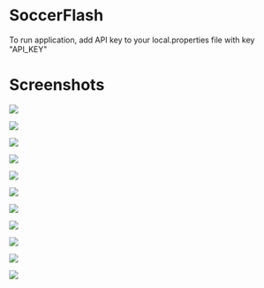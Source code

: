 # SoccerFlash
To run application, add API key to your local.properties file with key "API_KEY"

# Screenshots
![](/Screenshots/Screenshot_20191007-202309.jpg)

![](/Screenshots/Screenshot_20191007-202317.jpg)

![](/Screenshots/Screenshot_20191007-202441.jpg)

![](/Screenshots/Screenshot_20191007-202447.jpg)

![](/Screenshots/Screenshot_20191007-202454.jpg)

![](/Screenshots/Screenshot_20191007-202525.jpg)

![](/Screenshots/Screenshot_20191007-202532.jpg)

![](/Screenshots/Screenshot_20191007-202541.jpg)

![](/Screenshots/Screenshot_20191007-202548.jpg)

![](/Screenshots/Screenshot_20191007-202612.jpg)

![](/Screenshots/Screenshot_20191007-202622.jpg)
